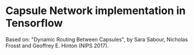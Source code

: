 # Capsule Network implementation in Tensorflow

Based on: "Dynamic Routing Between Capsules", by Sara Sabour, Nicholas Frosst and Geoffrey E. Hinton (NIPS 2017).
